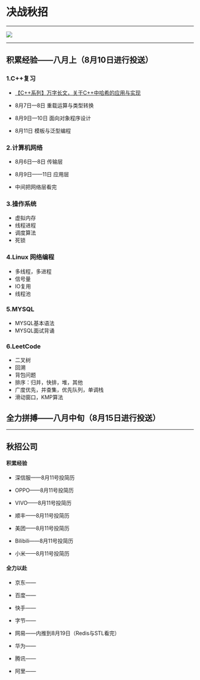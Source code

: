 # 决战秋招

---

![](../图片/2.png)

---

## 积累经验——八月上（8月10日进行投送）

### 1.C++复习

+ [【C++系列】万字长文，关于C++中哈希的应用与实现](https://lienguang.com/hash/)
+ 8月7日—8日 重载运算与类型转换
+ 8月9日—10日 面向对象程序设计

+ 8月11日 模板与泛型编程

### 2.计算机网络

+ 8月6日—8日 传输层
+ 8月9日——11日 应用层

+ 中间把网络层看完

### 3.操作系统

+ 虚拟内存
+ 线程进程
+ 调度算法
+ 死锁

### 4.Linux 网络编程

+ 多线程，多进程
+ 信号量
+ IO复用
+ 线程池

### 5.MYSQL

+ MYSQL基本语法
+ MYSQL面试背诵

### 6.LeetCode

+ 二叉树
+ 回溯
+ 背包问题
+ 排序：归并，快排，堆，其他
+ 广度优先，并查集，优先队列，单调栈
+ 滑动窗口，KMP算法

## 全力拼搏——八月中旬（8月15日进行投送）



---

## 秋招公司

#### 积累经验

+ 深信服——8月11号投简历

+ OPPO——8月11号投简历
+ VIVO——8月11号投简历
+ 顺丰——8月11号投简历
+ 美团——8月11号投简历
+ Bilibili——8月11号投简历
+ 小米——8月11号投简历

#### 全力以赴

+ 京东——
+ 百度——
+ 快手——
+ 字节——

+ 网易——内推到8月19日（Redis与STL看完）

+ 华为——

+ 腾讯——

+ 阿里——

  


